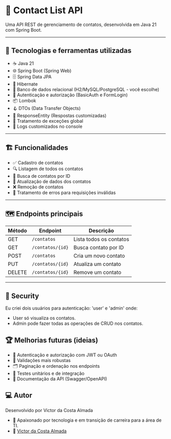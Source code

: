 # 📇 Contact List API

Uma API REST de gerenciamento de contatos, desenvolvida em Java 21 com Spring Boot.

---

## 🚀 Tecnologias e ferramentas utilizadas

- ☕ Java 21
- 🌐 Spring Boot (Spring Web)
- 🗄️ Spring Data JPA
- 🏢 Hibernate
- 🐘 Banco de dados relacional (H2/MySQL/PostgreSQL - você escolhe)
- 🔐 Autenticação e autorização (BasicAuth e FormLogin)
- 📦 Lombok
- 🪝 DTOs (Data Transfer Objects)
- 🎯 ResponseEntity (Respostas customizadas)
- 🚦 Tratamento de exceções global
- 📜 Logs customizados no console

---

## 🏗️ Funcionalidades

- ✅ Cadastro de contatos
- 🔍 Listagem de todos os contatos
- 📄 Busca de contatos por ID
- 🔄 Atualização de dados dos contatos
- ❌ Remoção de contatos
- 🛑 Tratamento de erros para requisições inválidas

---

## 🗺️ Endpoints principais

| Método | Endpoint         | Descrição              |
|--------|------------------|------------------------|
| GET    | `/contatos`      | Lista todos os contatos|
| GET    | `/contatos/{id}` | Busca contato por ID   |
| POST   | `/contatos`      | Cria um novo contato   |
| PUT    | `/contatos/{id}` | Atualiza um contato    |
| DELETE | `/contatos/{id}` | Remove um contato      |

---

## 🔐 Security

Eu criei dois usuários para autenticação: 'user' e 'admin' onde:

- User só visualiza os contatos.
- Admin pode fazer todas as operações de CRUD nos contatos.

## 🏆 Melhorias futuras (ideias)

- 🔐 Autenticação e autorização com JWT ou OAuth
- 🧠 Validações mais robustas
- 🗂️ Paginação e ordenação nos endpoints
- 🧪 Testes unitários e de integração
- 📑 Documentação da API (Swagger/OpenAPI)

## 💻 Autor

Desenvolvido por Victor da Costa Almada
- 🚀 Apaixonado por tecnologia e em transição de carreira para a área de TI.
- 🔗 [Victor da Costa Almada](https://www.linkedin.com/in/victor-almada/)


